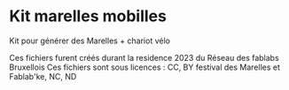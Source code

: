# Kit marelles mobilles

Kit pour générer des Marelles + chariot vélo

Ces fichiers furent créés durant la residence 2023 du Réseau des fablabs Bruxellois
Ces fichiers sont sous licences : CC, BY festival des Marelles et Fablab'ke, NC, ND
